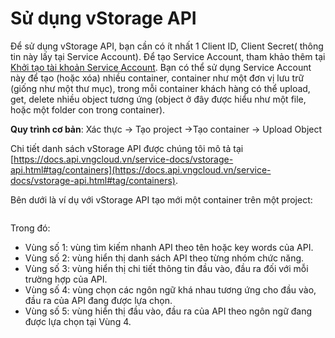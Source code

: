 # Sử dụng vStorage API

Để sử dụng vStorage API, bạn cần có ít nhất 1 Client ID, Client Secret( thông tin này lấy tại Service Account). Để tạo Service Account, tham khảo thêm tại [Khởi tạo tài khoản Service Account](https://docs.vngcloud.vn/pages/viewpage.action?pageId=59804832). Bạn có thể sử dụng Service Account này để tạo (hoặc xóa) nhiều container, container như một đơn vị lưu trữ (giống như một thư mục), trong mỗi container khách hàng có thể upload, get, delete nhiều object tương ứng (object ở đây được hiểu như một file, hoặc một folder con trong container).

**Quy trình cơ bản**: Xác thực -> Tạo project ->Tạo container -> Upload Object

Chi tiết danh sách vStorage API được chúng tôi mô tả tại [https://docs.api.vngcloud.vn/service-docs/vstorage-api.html#tag/containers](https://docs.api.vngcloud.vn/service-docs/vstorage-api.html#tag/containers).

Bên dưới là ví dụ với vStorage API tạo mới một container trên một project:

<figure><img src="https://docs.vngcloud.vn/download/attachments/59805626/image2023-7-20_15-43-46.png?version=1&#x26;modificationDate=1689842627000&#x26;api=v2" alt=""><figcaption></figcaption></figure>

Trong đó:&#x20;

* Vùng số 1: vùng tìm kiếm nhanh API theo tên hoặc key words của API.
* Vùng số 2: vùng hiển thị danh sách API theo từng nhóm chức năng.
* Vùng số 3: vùng hiển thị chi tiết thông tin đầu vào, đầu ra đối với mỗi trường hợp của API.
* Vùng số 4: vùng chọn các ngôn ngữ khá nhau tương ứng cho đầu vào, đầu ra của API đang được lựa chọn.
* Vùng số 5: vùng hiển thị đầu vào, đầu ra của API theo ngôn ngữ đang được lựa chọn tại Vùng 4.
